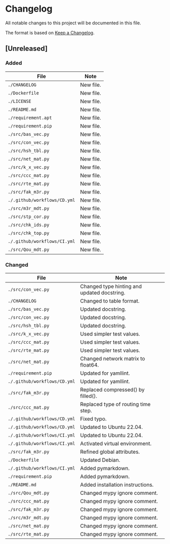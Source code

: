 # Changelog

All notable changes to this project will be documented in this file.

The format is based on [Keep a Changelog](https://keepachangelog.com/en/1.1.0).

## [Unreleased]

### Added

| File                         | Note |
| ----                         | ---- |
| `./CHANGELOG`                | New file. |
| `./Dockerfile`               | New file. |
| `./LICENSE`                  | New file. |
| `./README.md`                | New file. |
| `./requirement.apt`          | New file. |
| `./requirement.pip`          | New file. |
| `./src/bas_vec.py`           | New file. |
| `./src/con_vec.py`           | New file. |
| `./src/hsh_tbl.py`           | New file. |
| `./src/net_mat.py`           | New file. |
| `./src/k_x_vec.py`           | New file. |
| `./src/ccc_mat.py`           | New file. |
| `./src/rte_mat.py`           | New file. |
| `./src/fak_m3r.py`           | New file. |
| `./.github/workflows/CD.yml` | New file. |
| `./src/m3r_mdt.py`           | New file. |
| `./src/stp_cor.py`           | New file. |
| `./src/chk_ids.py`           | New file. |
| `./src/chk_top.py`           | New file. |
| `./.github/workflows/CI.yml` | New file. |
| `./src/Qou_mdt.py`           | New file. |

### Changed

| File                         | Note |
| ----                         | ---- |
| `./src/con_vec.py`           | Changed type hinting and updated docstring. |
| `./CHANGELOG`                | Changed to table format. |
| `./src/bas_vec.py`           | Updated docstring. |
| `./src/con_vec.py`           | Updated docstring. |
| `./src/hsh_tbl.py`           | Updated docstring. |
| `./src/k_x_vec.py`           | Used simpler test values. |
| `./src/ccc_mat.py`           | Used simpler test values. |
| `./src/rte_mat.py`           | Used simpler test values. |
| `./src/net_mat.py`           | Changed network matrix to float64. |
| `./requirement.pip`          | Updated for yamllint. |
| `./.github/workflows/CD.yml` | Updated for yamllint. |
| `./src/fak_m3r.py`           | Replaced compressed() by filled(). |
| `./src/ccc_mat.py`           | Replaced type of routing time step. |
| `./.github/workflows/CD.yml` | Fixed typo. |
| `./.github/workflows/CD.yml` | Updated to Ubuntu 22.04. |
| `./.github/workflows/CI.yml` | Updated to Ubuntu 22.04. |
| `./.github/workflows/CI.yml` | Activated virtual environment. |
| `./src/fak_m3r.py`           | Refined global attributes. |
| `./Dockerfile`               | Updated Debian. |
| `./.github/workflows/CI.yml` | Added pymarkdown. |
| `./requirement.pip`          | Added pymarkdown. |
| `./README.md`                | Added installation instructions. |
| `./src/Qou_mdt.py`           | Changed mypy ignore comment. |
| `./src/ccc_mat.py`           | Changed mypy ignore comment. |
| `./src/fak_m3r.py`           | Changed mypy ignore comment. |
| `./src/m3r_mdt.py`           | Changed mypy ignore comment. |
| `./src/net_mat.py`           | Changed mypy ignore comment. |
| `./src/rte_mat.py`           | Changed mypy ignore comment. |
